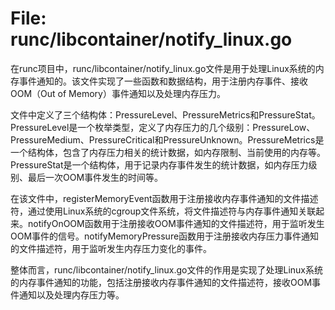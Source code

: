 # File: runc/libcontainer/notify_linux.go

在runc项目中，runc/libcontainer/notify_linux.go文件是用于处理Linux系统的内存事件通知的。该文件实现了一些函数和数据结构，用于注册内存事件、接收OOM（Out of Memory）事件通知以及处理内存压力。

文件中定义了三个结构体：PressureLevel、PressureMetrics和PressureStat。PressureLevel是一个枚举类型，定义了内存压力的几个级别：PressureLow、PressureMedium、PressureCritical和PressureUnknown。PressureMetrics是一个结构体，包含了内存压力相关的统计数据，如内存限制、当前使用的内存等。PressureStat是一个结构体，用于记录内存事件发生的统计数据，如内存压力级别、最后一次OOM事件发生的时间等。

在该文件中，registerMemoryEvent函数用于注册接收内存事件通知的文件描述符，通过使用Linux系统的cgroup文件系统，将文件描述符与内存事件通知关联起来。notifyOnOOM函数用于注册接收OOM事件通知的文件描述符，用于监听发生OOM事件的信号。notifyMemoryPressure函数用于注册接收内存压力事件通知的文件描述符，用于监听发生内存压力变化的事件。

整体而言，runc/libcontainer/notify_linux.go文件的作用是实现了处理Linux系统的内存事件通知的功能，包括注册接收内存事件通知的文件描述符，接收OOM事件通知以及处理内存压力等。

